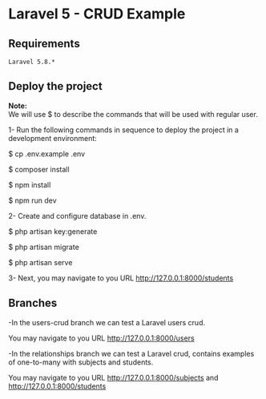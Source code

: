 # Laravel 5 - CRUD Example

## Requirements
```
Laravel 5.8.*
```
## Deploy the project

<b>Note:</b>
<br />
We will use $ to describe the commands that will be used with regular user.

1- Run the following commands in sequence to deploy the project in a development
environment:

$ cp .env.example .env

$ composer install

$ npm install

$ npm run dev

2- Create and configure database in .env.

$ php artisan key:generate

$ php artisan migrate

$ php artisan serve

3- Next, you may navigate to you URL http://127.0.0.1:8000/students

## Branches

-In the users-crud branch we can test a Laravel users crud.

You may navigate to you URL http://127.0.0.1:8000/users

-In the relationships branch we can test a Laravel crud, contains examples of one-to-many with subjects and students.

You may navigate to you URL http://127.0.0.1:8000/subjects and http://127.0.0.1:8000/students